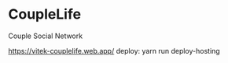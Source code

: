 # CoupleLife
Couple Social Network

https://vitek-couplelife.web.app/
deploy: yarn run deploy-hosting